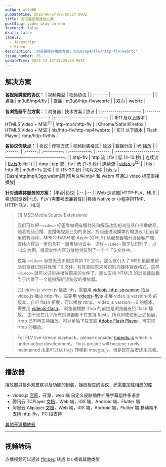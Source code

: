 ```yaml
---
author: wtto00
pubDatetime: 2022-06-07T09:50:27.000Z
title: 浏览器视频播放方案
postSlug: video-play-on-web
featured: false
draft: false
labels:
  - Javascript
  - Video
description: '浏览器视频播放方案: m3u8/mp4/flv/http-flv/webrtc'
issue_number: 35
updateTime: 2023-12-16T15:25:39.965Z
---
```


## 解决方案

**各视频类型的协议：**
| 视频类型 | 视频协议 |
| :------: | :-------------------: |
| 点播 | m3u8/mp4/flv |
| 直播 | m3u8/http-flv/webrtc |
| 双向 | webrtc |

**各浏览器平台方案：**
| 浏览器 | 技术方案 | 协议 |
| :-------------------: | :-----------------------------: | :--------------------------: |
| IE11 及以上版本 | HTML5 Video + MSE<sup>[1]</sup> | http-mp4/http-flv |
| Chrome/Safari/Firefox | HTML5 Video + MSE | hls/http-flv/http-mp4/webrtc |
| IE11 以下版本 | Flash Player | rtmp/http-flv/hls |

**各协议优缺点：**
| 协议 | 传输方式 | 视频封装格式 | 延迟 | 数据分段 | h5 播放 |
| :------: | :------: | :----------: | :-----------: | :------: | :----------------------------------------------------: |
| http-flv | http 流 | flv | 低 (4-10 秒) | 连续流 | [flv.js](https://github.com/Bilibili/flv.js)(bilibili) |
| rtmp | tcp 流 | flv | 低 (1~5 秒) | 连续流 | [video.js](https://videojs.com/)<sup>[2]</sup> |
| hls | http 流 | m3u8+Ts 文件 | 高 (15-30 秒) | 切片文件 | [hls.js](https://github.com/video-dev/hls.js) |
|Dash|http|mp4,3gp,webm|高|切片文件|mp4 和 webm 可通过 video 标签直接播放|

**针对流媒体服务的方案：**
|平台|协议|
|:--:|:--:|
|Web 浏览器|HTTP-FLV、HLS|
|移动浏览器|HLS、FLV (需要考虑兼容性)|
|移动 Native or 小程序|RTMP、HTTP-FLV、HLS|

> [1] MSE(Media Source Extensions)
>
> 我们可以把 `<video>` 标签看做拥有解封装和解码功能的浏览器自带播放器。随着视频点播、直播等视频业务的发展，视频通过流媒体传输协议 (目前常用的有两种，MPEG-DASH 和 Apple 的 HLS) 从服务器端分发给客户端，媒体内容进一步包含在一层传输协议中，这样 `<video>` 就无法识别了。以 HLS 为例，将源文件内容分散地封装到了一个个 TS 文件中。
>
> 仅靠 `<video>` 标签无法识别这样的 TS 文件，那么就引入了 MSE 拓展来帮助浏览器识别并处理 TS 文件，将其变回原来可识别的媒体容器格式，这样 `<video>` 就可以识别并播放原来的文件了。那么支持 HTML5 的浏览器就相当于内置了一个能够解析流协议的播放器。

> [2] video.js
> video.js 播放 hls，需要用 [videojs-http-streaming](https://github.com/videojs/http-streaming) 拓展
> video.js 播放 http-flv，需要用 [videojs-flvjs](https://github.com/mister-ben/videojs-flvjs) 拓展
> video.js version&lt;6 的版本，自带 flash 拓展，可以播放 rtmp。
> video.js version>=6 的版本，需要用 [videojs-flash](github.com/videojs/videojs-flash)。
> 浏览器播放 rtmp 的前提是浏览器支持 flash 播放。
> 由于现在几乎所有浏览器都不在支持 flash，所以即使使用上述拓展，rtmp 已不再支持播放。可以单独下载安装 [Adobe Flash Player](https://www.flash.cn/)，可实现 rtmp 的播放。

> For FLV live stream playback，please consider [mpegts.js](https://github.com/xqq/mpegts.js) which is under active development。
> flv.js project will become rarely maintained
> 未来可以从 flv.js 转移到 mpegts.js，但是现在后者还未完善。

---

## 播放器

播放器只是外观皮肤以及功能的封装，播放相应的协议，还需要加载相应的库

- video.js
  [官网](https://videojs.com/)，开源，web 端
  自定义皮肤插件扩展字幕组件多语言
- 腾讯云 TCPlayer
  [文档](https://cloud.tencent.com/document/product/881/20205)，Web 端，iOS 端，Android 端，Flutter 端
- 阿里云 Aliplayer
  [文档](https://help.aliyun.com/document_detail/125548.htm)，Web 端，iOS 端，Android 端，Flutter 端
  移动端不支持 http-flv，PC 段支持

[其他开源播放器](https://juejin.cn/post/6844903438657028109)

---

## 视频转码

点播视频可以通过 [ffmpeg](http://ffmpeg.org/download.html) 转成 hls 或者其他类型
